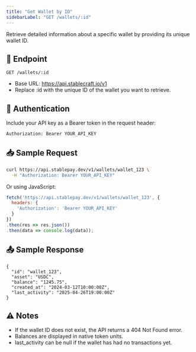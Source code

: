 ```yaml
---
title: "Get Wallet by ID"
sidebarLabel: "GET /wallets/:id"
---
```

Retrieve detailed information about a specific wallet by providing its unique wallet ID.

## 📄 Endpoint

```http
GET /wallets/:id
```

- Base URL: https://api.stablecraft.io/v1
- Replace :id with the unique ID of the wallet you want to retrieve.

## 🔐 Authentication

Include your API key as a Bearer token in the request header:

```bash
Authorization: Bearer YOUR_API_KEY
```

## 📥 Sample Request

```bash
curl https://api.stablepay.dev/v1/wallets/wallet_123 \
  -H "Authorization: Bearer YOUR_API_KEY"
```

Or using JavaScript:

```Javascript
fetch('https://api.stablepay.dev/v1/wallets/wallet_123', {
  headers: {
    'Authorization': 'Bearer YOUR_API_KEY'
  }
})
.then(res => res.json())
.then(data => console.log(data));
```

## 📤 Sample Response

```
{
  "id": "wallet_123",
  "asset": "USDC",
  "balance": "1245.75",
  "created_at": "2024-03-12T10:00:00Z",
  "last_activity": "2025-04-26T19:00:00Z"
}
```

## ⚠️ Notes

- If the wallet ID does not exist, the API returns a 404 Not Found error.
- Balances are displayed in native token units.
- last_activity can be null if the wallet has had no transactions yet.
